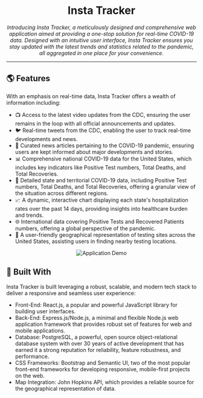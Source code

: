 <h1 align="center">Insta Tracker</h1>

<p align="center">
  <em>Introducing Insta Tracker, a meticulously designed and comprehensive web application aimed at providing a one-stop solution for real-time COVID-19 data. Designed with an intuitive user interface, Insta Tracker ensures you stay updated with the latest trends and statistics related to the pandemic, all aggregated in one place for your convenience.</em>
</p>

---

## :earth_americas: Features

With an emphasis on real-time data, Insta Tracker offers a wealth of information including:

- :tv: Access to the latest video updates from the CDC, ensuring the user remains in the loop with all official announcements and updates.
- :bird: Real-time tweets from the CDC, enabling the user to track real-time developments and news.
- :newspaper: Curated news articles pertaining to the COVID-19 pandemic, ensuring users are kept informed about major developments and stories.
- :bar_chart: Comprehensive national COVID-19 data for the United States, which includes key indicators like Positive Test numbers, Total Deaths, and Total Recoveries.
- :hospital: Detailed state and territorial COVID-19 data, including Positive Test numbers, Total Deaths, and Total Recoveries, offering a granular view of the situation across different regions.
- :chart_with_upwards_trend: A dynamic, interactive chart displaying each state's hospitalization rates over the past 14 days, providing insights into healthcare burden and trends.
- :globe_with_meridians: International data covering Positive Tests and Recovered Patients numbers, offering a global perspective of the pandemic.
- :round_pushpin: A user-friendly geographical representation of testing sites across the United States, assisting users in finding nearby testing locations.

<p align="center">
  <img src="https://user-images.githubusercontent.com/24234259/81083013-07918b80-8ec2-11ea-9211-29a37a1b3876.gif" alt="Application Demo"> <!-- Replace './demo_screenshot.png' with the path of your image file -->
</p>

## :wrench: Built With

Insta Tracker is built leveraging a robust, scalable, and modern tech stack to deliver a responsive and seamless user experience:

- Front-End: React.js, a popular and powerful JavaScript library for building user interfaces.
- Back-End: Express.js/Node.js, a minimal and flexible Node.js web application framework that provides robust set of features for web and mobile applications.
- Database: PostgreSQL, a powerful, open source object-relational database system with over 30 years of active development that has earned it a strong reputation for reliability, feature robustness, and performance.
- CSS Frameworks: Bootstrap and Semantic UI, two of the most popular front-end frameworks for developing responsive, mobile-first projects on the web.
- Map Integration: John Hopkins API, which provides a reliable source for the geographical representation of data.
